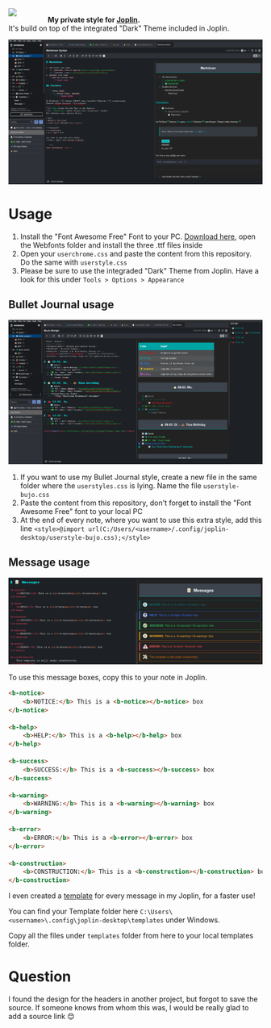<img width="64" src="https://raw.githubusercontent.com/laurent22/joplin/dev/Assets/LinuxIcons/256x256.png" align="left" style="padding:0 1em 1em 0" />

**My private style for [Joplin](https://joplinapp.org).**<br />
It's build on top of the integrated "Dark" Theme included in Joplin.

![Screenshot Joplin](/assets/screenshot1.png)

# Usage
1. Install the "Font Awesome Free" Font to your PC. [Download here](https://fontawesome.com/how-to-use/on-the-web/setup/hosting-font-awesome-yourself), open the Webfonts folder and install the three .ttf files inside
2. Open your `userchrome.css` and paste the content from this repository. Do the same with `userstyle.css`
3. Please be sure to use the integraded "Dark" Theme from Joplin. Have a look for this under `Tools > Options > Appearance`

## Bullet Journal usage
![Screenshot Joplin](/assets/screenshot2.png)

1. If you want to use my Bullet Journal style, create a new file in the same folder where the `userstyles.css` is lying. Name the file `userstyle-bujo.css`
2. Paste the content from this repository, don't forget to install the "Font Awesome Free" font to your local PC
3. At the end of every note, where you want to use this extra style, add this line `<style>@import url(C:/Users/<username>/.config/joplin-desktop/userstyle-bujo.css);</style>`

## Message usage
![Screenshot Joplin](/assets/screenshot3.png)

To use this message boxes, copy this to your note in Joplin.

```html
<b-notice>
	<b>NOTICE:</b> This is a <b-notice></b-notice> box
</b-notice>

<b-help>
	<b>HELP:</b> This is a <b-help></b-help> box
</b-help>

<b-success>
	<b>SUCCESS:</b> This is a <b-success></b-success> box
</b-success>

<b-warning>
	<b>WARNING:</b> This is a <b-warning></b-warning> box
</b-warning>

<b-error>
	<b>ERROR:</b> This is a <b-error></b-error> box
</b-error>

<b-construction>
	<b>CONSTRUCTION:</b> This is a <b-construction></b-construction> box.
</b-construction>
```

I even created a [template](https://joplinapp.org/#note-templates) for every message in my Joplin, for a faster use! 

You can find your Template folder here `C:\Users\<username>\.config\joplin-desktop\templates` under Windows.

Copy all the files under `templates` folder from here to your local templates folder. 

# Question
I found the design for the headers in another project, but forgot to save the source. If someone knows from whom this was, I would be really glad to add a source link 😊